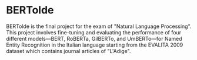 # BERTolde

BERTolde is the final project for the exam of "Natural Language Processing". This project involves fine-tuning and evaluating the performance of four different models—BERT, RoBERTa, GilBERTo, and UmBERTo—for Named Entity Recognition in the Italian language starting from the EVALITA 2009 dataset which contains journal articles of "L'Adige".
